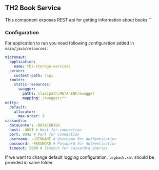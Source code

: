 ## TH2 Book Service

This component exposes REST api for getting information about books
``
### Configuration
For application to run you need following configuration added in `main/java/resources`:
```yaml
micronaut:
  application:
    name: th2-storage-services
  server:
    context-path: /api
  router:
    static-resources:
      swagger:
        paths: classpath:META-INF/swagger
        mapping: /swagger/**
netty:
  default:
    allocator:
      max-order: 3
cassandra:
  dataCenter: -DATACENTER
  host: -HOST # Host for connection
  port: 9042 # Port for Connection
  username: -USERNAME # Username for Authentication
  password: -PASSWORD # Password for Authentication
  timeout: 5000 # Timeout for cassandra queries

```

If we want to change default logging configuration, `logback.xml` should be provided in same folder.